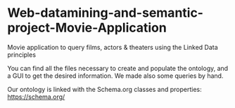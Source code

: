 # Web-datamining-and-semantic-project-Movie-Application
Movie application to query films, actors &amp; theaters using the Linked Data principles

You can find all the files necessary to create and populate the ontology, and a GUI to get the desired information. We made also some queries by hand.

Our ontology is linked with the Schema.org classes and properties: https://schema.org/
